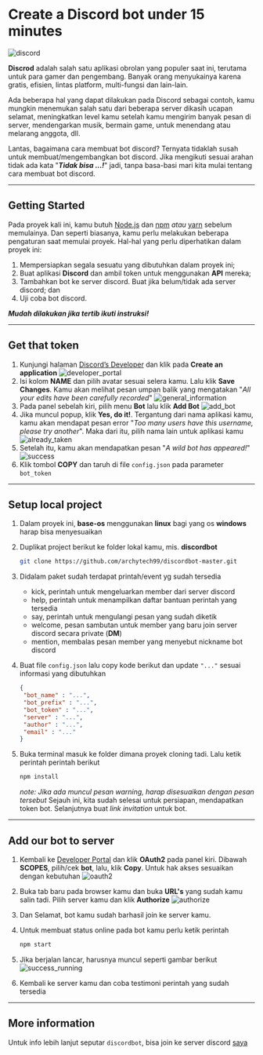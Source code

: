 # Create a Discord bot under 15 minutes

![discord](media/img1.png)

**Discrod** adalah salah satu aplikasi obrolan yang populer saat ini, terutama untuk para gamer dan pengembang. Banyak orang menyukainya karena gratis, efisien, lintas platform, multi-fungsi dan lain-lain.

Ada beberapa hal yang dapat dilakukan pada Discord sebagai contoh, kamu mungkin menemukan salah satu dari beberapa server dikasih ucapan selamat, meningkatkan level kamu setelah kamu mengirim banyak pesan di server, mendengarkan musik, bermain game, untuk menendang atau melarang anggota, dll.

Lantas, bagaimana cara membuat bot discord? Ternyata tidaklah susah untuk membuat/mengembangkan bot discord. Jika mengikuti sesuai arahan tidak ada kata "_**Tidak bisa ...!**_" jadi, tanpa basa-basi mari kita mulai tentang cara membuat bot discord.

---

## Getting Started

Pada proyek kali ini, kamu butuh [Node.js](https://nodejs.org/en/) dan [npm](https://www.npmjs.com/) _atau_ [yarn](https://yarnpkg.com/lang/en/) sebelum memulainya. Dan seperti biasanya, kamu perlu melakukan beberapa pengaturan saat memulai proyek. Hal-hal yang perlu diperhatikan dalam proyek ini:

1. Mempersiapkan segala sesuatu yang dibutuhkan dalam proyek ini;
2. Buat aplikasi **Discord** dan ambil token untuk menggunakan **API** mereka;
3. Tambahkan bot ke server discord. Buat jika belum/tidak ada server discord; dan
4. Uji coba bot discord.

_**Mudah dilakukan jika tertib ikuti instruksi!**_

---

## Get that token

1. Kunjungi halaman [Discord’s Developer](https://discordapp.com/developers/applications/) dan klik pada **Create an application**
   ![developer_portal](media/img2.png)
2. Isi kolom **NAME** dan pilih avatar sesuai selera kamu. Lalu klik **Save Changes**. Kamu akan melihat pesan umpan balik yang mengatakan "_All your edits have been carefully recorded_"
   ![general_information](media/img3.png)
3. Pada panel sebelah kiri, pilih menu **Bot** lalu klik **Add Bot**
   ![add_bot](media/img4.png)
4. Jika muncul popup, klik **Yes, do it!**. Tergantung dari nama aplikasi kamu, kamu akan mendapat pesan error "_Too many users have this username, please try another_". Maka dari itu, pilih nama lain untuk aplikasi kamu
   ![already_taken](media/img5.png)
5. Setelah itu, kamu akan mendapatkan pesan "_A wild bot has appeared!_"
   ![success](media/img6.png)
6. Klik tombol **COPY** dan taruh di file `config.json` pada parameter `bot_token`

---

## Setup local project

1. Dalam proyek ini, **base-os** menggunakan **linux** bagi yang os **windows** harap bisa menyesuaikan
2. Duplikat project berikut ke folder lokal kamu, mis. **discordbot**

   ```bash
   git clone https://github.com/archytech99/discordbot-master.git
   ```

3. Didalam paket sudah terdapat printah/event yg sudah tersedia
   * kick, perintah untuk mengeluarkan member dari server discord
   * help, perintah untuk menampilkan daftar bantuan perintah yang tersedia
   * say, perintah untuk mengulangi pesan yang sudah diketik
   * welcome, pesan sambutan untuk member yang baru join server discord secara private (**DM**)
   * mention, membalas pesan member yang menyebut nickname bot discord
4. Buat file `config.json` lalu copy kode berikut dan update `"..."` sesuai informasi yang dibutuhkan

   ```json
   {
    "bot_name" : "...",
    "bot_prefix" : "...",
    "bot_token" : "...",
    "server" : "...",
    "author" : "...",
    "email" : "..."
   }
   ```

5. Buka terminal masuk ke folder dimana proyek cloning tadi. Lalu ketik perintah perintah berikut

   ```bash
   npm install
   ```

   _note: Jika ada muncul pesan warning, harap disesuaikan dengan pesan tersebut_
Sejauh ini, kita sudah selesai untuk persiapan, mendapatkan token bot. Selanjutnya buat _link invitation_ untuk bot.

---

## Add our bot to server

1. Kembali ke [Developer Portal](https://discordapp.com/developers/applications/) dan klik **OAuth2** pada panel kiri. Dibawah **SCOPES**, pilih/cek **bot**, lalu, klik **Copy**. Untuk hak akses sesuaikan dengan kebutuhan
   ![oauth2](media/img7.png)
2. Buka tab baru pada browser kamu dan buka **URL's** yang sudah kamu salin tadi. Pilih server kamu dan klik **Authorize**
   ![authorize](media/img8.png)
3. Dan Selamat, bot kamu sudah barhasil join ke server kamu.
4. Untuk membuat status online pada bot kamu perlu ketik perintah

   ```bash
   npm start
   ```

5. Jika berjalan lancar, harusnya muncul seperti gambar berikut
   ![success_running](media/img9.png)
6. Kembali ke server kamu dan coba testimoni perintah yang sudah tersedia

---

## More information

Untuk info lebih lanjut seputar `discordbot`, bisa join ke server discord [saya](https://discord.com/invite/DNNrw8J)

